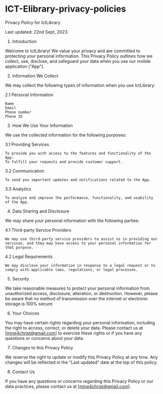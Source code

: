 # ICT-Elibrary-privacy-policies

Privacy Policy for IctLibrary

Last updated: 22nd Sept, 2023

1. Introduction

Welcome to IctLibrary! We value your privacy and are committed to protecting your personal information. This Privacy Policy outlines how we collect, use, disclose, and safeguard your data when you use our mobile application ("App").

2. Information We Collect

We may collect the following types of information when you use IctLibrary:

2.1 Personal Information

    Name
    Email
    Phone number
    Phone ID

3. How We Use Your Information

We use the collected information for the following purposes:

3.1 Providing Services

    To provide you with access to the features and functionality of the App.
    To fulfill your requests and provide customer support.

3.2 Communication

    To send you important updates and notifications related to the App.

3.3 Analytics

    To analyze and improve the performance, functionality, and usability of the App.

4. Data Sharing and Disclosure

We may share your personal information with the following parties:

4.1 Third-party Service Providers

    We may use third-party service providers to assist us in providing our services, and they may have access to your personal information for that purpose.

4.2 Legal Requirements

    We may disclose your information in response to a legal request or to comply with applicable laws, regulations, or legal processes.

5. Security

We take reasonable measures to protect your personal information from unauthorized access, disclosure, alteration, or destruction. However, please be aware that no method of transmission over the internet or electronic storage is 100% secure.

6. Your Choices

You may have certain rights regarding your personal information, including the right to access, correct, or delete your data. Please contact us at [mine4christ@gmail.com] to exercise these rights or if you have any questions or concerns about your data.

7. Changes to this Privacy Policy

We reserve the right to update or modify this Privacy Policy at any time. Any changes will be reflected in the "Last updated" date at the top of this policy.

8. Contact Us

If you have any questions or concerns regarding this Privacy Policy or our data practices, please contact us at [mine4christ@gmail.com].
